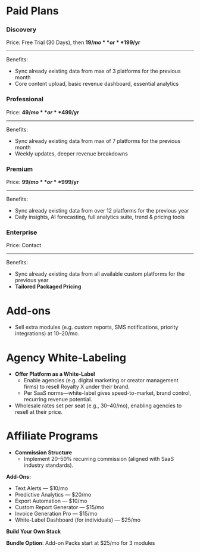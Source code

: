 # Paid Plans

### Discovery

Price: Free Trial (30 Days), then **$19/mo** or **$199/yr**

---

Benefits:

- Sync already existing data from max of 3 platforms for the previous month
- Core content upload, basic revenue dashboard, essential analytics

### Professional

Price: **$49/mo** or **$499/yr**

---

Benefits:

- Sync already existing data from max of 7 platforms for the previous month
- Weekly updates, deeper revenue breakdowns

### Premium

Price: **$99/mo** or **$999/yr**

---

Benefits:

- Sync already existing data from over 12 platforms for the previous year
- Daily insights, AI forecasting, full analytics suite, trend & pricing tools

### Enterprise

Price: Contact

---

Benefits:

- Sync already existing data from all available custom platforms for the previous year
- **Tailored Packaged Pricing**

# Add-ons

- Sell extra modules (e.g. custom reports, SMS notifications, priority integrations) at $10–$20/mo.

# Agency White-Labeling

- **Offer Platform as a White-Label**
    - Enable agencies (e.g. digital marketing or creator management firms) to resell Royalty X under their brand.
    - Per SaaS norms—white-label gives speed-to-market, brand control, recurring revenue potential.
- Wholesale rates set per seat (e.g., $30–$40/mo), enabling agencies to resell at their price.

# Affiliate Programs

- **Commission Structure**
    - Implement 20–50% recurring commission (aligned with SaaS industry standards).

**Add-Ons:**

- Text Alerts — $10/mo
- Predictive Analytics — $20/mo
- Export Automation — $10/mo
- Custom Report Generator — $15/mo
- Invoice Generation Pro —  $15/mo
- White-Label Dashboard (for individuals) — $25/mo

 **Build Your Own Stack**

**Bundle Option**: Add-on Packs start at $25/mo for 3 modules
